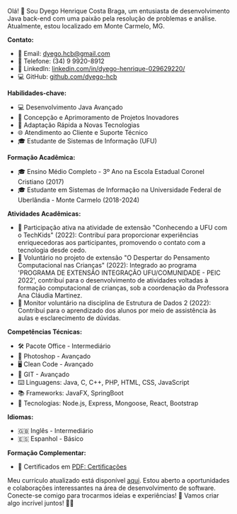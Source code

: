 Olá! 👋 Sou Dyego Henrique Costa Braga, um entusiasta de desenvolvimento Java back-end com uma paixão pela resolução de problemas e análise. Atualmente, estou localizado em Monte Carmelo, MG.

**Contato:**
- 📧 Email: dyego.hcb@gmail.com
- 📱 Telefone: (34) 9 9920-8912
- 🔗 LinkedIn: [linkedin.com/in/dyego-henrique-029629220/](https://www.linkedin.com/in/dyego-henrique-029629220/)
- 💻 GitHub: [github.com/dyego-hcb](https://github.com/dyego-hcb)

**Habilidades-chave:**
- 💻 Desenvolvimento Java Avançado
- 🚀 Concepção e Aprimoramento de Projetos Inovadores
- 🔄 Adaptação Rápida a Novas Tecnologias
- 🌐 Atendimento ao Cliente e Suporte Técnico
- 🎓 Estudante de Sistemas de Informação (UFU)

**Formação Acadêmica:**
- 🎓 Ensino Médio Completo - 3º Ano na Escola Estadual Coronel Cristiano (2017)
- 🎓 Estudante em Sistemas de Informação na Universidade Federal de Uberlândia - Monte Carmelo (2018-2024)

**Atividades Acadêmicas:**
- 🤝 Participação ativa na atividade de extensão "Conhecendo a UFU com o TechKids" (2022): Contribuí para proporcionar experiências enriquecedoras aos participantes, promovendo o contato com a tecnologia desde cedo.
- 🤝 Voluntário no projeto de extensão "O Despertar do Pensamento Computacional nas Crianças" (2022): Integrado ao programa 'PROGRAMA DE EXTENSÃO INTEGRAÇÃO UFU/COMUNIDADE - PEIC 2022', contribuí para o desenvolvimento de atividades voltadas à formação computacional de crianças, sob a coordenação da Professora Ana Cláudia Martinez.
- 🤝 Monitor voluntário na disciplina de Estrutura de Dados 2 (2022): Contribuí para o aprendizado dos alunos por meio de assistência às aulas e esclarecimento de dúvidas.

**Competências Técnicas:**
- 🛠️ Pacote Office - Intermediário
- 🎨 Photoshop - Avançado
- 🖥️ Clean Code - Avançado
- 🔄 GIT - Avançado
- ⌨️ Linguagens: Java, C, C++, PHP, HTML, CSS, JavaScript
- 📚 Frameworks: JavaFX, SpringBoot
- 🚀 Tecnologias: Node.js, Express, Mongoose, React, Bootstrap

**Idiomas:**
- 🇬🇧 Inglês - Intermediário
- 🇪🇸 Espanhol - Básico

**Formação Complementar:**
- 📜 Certificados em [PDF: Certificações](link_para_certificados)

Meu currículo atualizado está disponível [aqui](https://drive.google.com/drive/u/1/folders/1zzqI94uNpA2IU0JEbEmbaMd3CNc0rw3w). 
Estou aberto a oportunidades e colaborações interessantes na área de desenvolvimento de software. 
Conecte-se comigo para trocarmos ideias e experiências! 🚀
Vamos criar algo incrível juntos! 🚀✨
